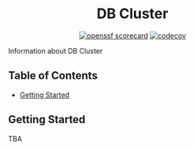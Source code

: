 <div align="center">

# DB Cluster

[![openssf scorecard](https://api.securityscorecards.dev/projects/github.com/tobias-z/db-cluster/badge)](https://api.securityscorecards.dev/projects/github.com/tobias-z/db-cluster)
[![codecov](https://codecov.io/gh/tobias-z/db-cluster/branch/main/graph/badge.svg?token=FIA5TUP1GA)](https://codecov.io/gh/tobias-z/db-cluster)

</div>

Information about DB Cluster

## Table of Contents

- [Getting Started](#getting-started)

## Getting Started

TBA

